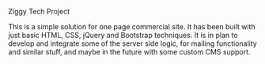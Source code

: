 Ziggy Tech Project

This is a simple solution for one page commercial site. It has been built with just basic HTML, CSS, jQuery and Bootstrap techniques. It is in plan to develop and integrate some of the server side logic, for mailing functionality and similar stuff, and maybe in the future with some custom CMS support. 
